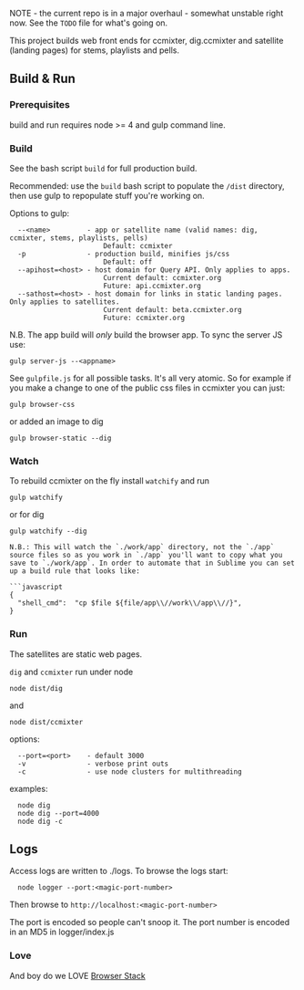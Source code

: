 
NOTE - the current repo is in a major overhaul - somewhat unstable right now. See the `TODO` file for what's going on.

This project builds web front ends for ccmixter, dig.ccmixter and satellite (landing pages) for stems, playlists and pells.


## Build & Run

### Prerequisites

build and run requires node >= 4 and gulp command line.

### Build

See the bash script `build` for full production build.

Recommended: use the `build` bash script to populate the `/dist` directory, then use gulp to repopulate stuff you're working on.

Options to gulp:
```
  --<name>         - app or satellite name (valid names: dig, ccmixter, stems, playlists, pells)
                       Default: ccmixter
  -p               - production build, minifies js/css
                       Default: off
  --apihost=<host> - host domain for Query API. Only applies to apps. 
                       Current default: ccmixter.org
                       Future: api.ccmixter.org
  --sathost=<host> - host domain for links in static landing pages. Only applies to satellites.
  					   Current default: beta.ccmixter.org
  					   Future: ccmixter.org
```               

N.B. The app build will *only* build the browser app. To sync the server JS use:
```
gulp server-js --<appname>
```

See `gulpfile.js` for all possible tasks. It's all very atomic. So for example if you make a change to one of the public css files in ccmixter you can just:
```
gulp browser-css
```
or added an image to dig
```
gulp browser-static --dig
```



### Watch

To rebuild ccmixter on the fly install `watchify` and run
```
gulp watchify 
```
or for dig
```
gulp watchify --dig

N.B.: This will watch the `./work/app` directory, not the `./app` source files so as you work in `./app` you'll want to copy what you save to `./work/app`. In order to automate that in Sublime you can set up a build rule that looks like:

```javascript
{
  "shell_cmd":  "cp $file ${file/app\\//work\\/app\\//}",
}
```

### Run

The satellites are static web pages.

`dig` and `ccmixter` run under node


```
node dist/dig
```
and 
```
node dist/ccmixter
```

options:

```
  --port=<port>    - default 3000
  -v               - verbose print outs
  -c               - use node clusters for multithreading
```

examples:

```
  node dig
  node dig --port=4000
  node dig -c
```
  
## Logs

Access logs are written to ./logs. To browse the logs start:

```
  node logger --port:<magic-port-number>
```

Then browse to `http://localhost:<magic-port-number>`

The port is encoded so people can't snoop it. The port number is encoded in an MD5 in logger/index.js

### Love

And boy do we LOVE [Browser Stack](http://browserstack.com)
